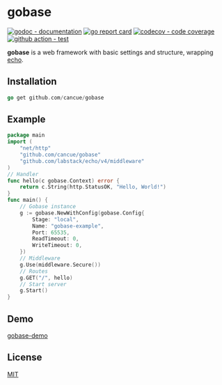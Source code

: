 # gobase

[![godoc - documentation](https://godoc.org/github.com/cancue/gobase?status.svg)](http://godoc.org/github.com/cancue/gobase)
[![go report card](https://goreportcard.com/badge/github.com/cancue/gobase)](https://goreportcard.com/report/github.com/cancue/gobase)
[![codecov - code coverage](https://img.shields.io/codecov/c/github/cancue/gobase.svg?style=flat-square)](https://codecov.io/gh/cancue/gobase)
[![github action - test](https://github.com/cancue/gobase/workflows/test/badge.svg)](https://github.com/cancue/gobase/actions)

**gobase** is a web framework with basic settings and structure, wrapping [echo](https://github.com/labstack/echo).

## Installation
```go
go get github.com/cancue/gobase
```

## Example
```go
package main
import (
	"net/http"
	"github.com/cancue/gobase"
	"github.com/labstack/echo/v4/middleware"
)
// Handler
func hello(c gobase.Context) error {
	return c.String(http.StatusOK, "Hello, World!")
}
func main() {
	// Gobase instance
	g := gobase.NewWithConfig(gobase.Config{
		Stage: "local",
		Name: "gobase-example",
		Port: 65535,
		ReadTimeout: 0,
		WriteTimeout: 0,
	})
	// Middleware
	g.Use(middleware.Secure())
	// Routes
	g.GET("/", hello)
	// Start server
	g.Start()
}

```

## Demo
[gobase-demo](https://github.com/cancue/gobase-demo)

## License

[MIT](https://github.com/cancue/gobase/blob/master/LICENSE)
